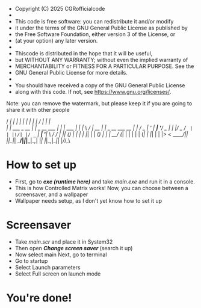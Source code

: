 * Copyright (C) 2025 CGRofficialcode
 *
 * This code is free software: you can redistribute it and/or modify
 * it under the terms of the GNU General Public License as published by
 * the Free Software Foundation, either version 3 of the License, or
 * (at your option) any later version.
 *
 * Thiscode is distributed in the hope that it will be useful,
 * but WITHOUT ANY WARRANTY; without even the implied warranty of
 * MERCHANTABILITY or FITNESS FOR A PARTICULAR PURPOSE.  See the
 * GNU General Public License for more details.
 *
 * You should have received a copy of the GNU General Public License
 * along with this code.  If not, see <https://www.gnu.org/licenses/>.

Note: you can remove the watermark, but please keep it if you are going to share it with other people

  / ____|          | |           | | |        | | |  \/  |     | |          
 | |     ___  _ __ | |_ _ __ ___ | | | ___  __| | | \  / | __ _| |_ _ __ ___  __
 | |    / _ \| '_ \| __| '__/ _ \| | |/ _ \/ _` | | |\/| |/ _` | __| '__| \ \/ /
 | |___| (_) | | | | |_| | | (_) | | |  __/ (_| | | |  | | (_| | |_| |  | |>  < 
  \_____\___/|_| |_|\__|_|  \___/|_|_|\___|\__,_| |_|  |_|\__,_|\__|_|  |_/_/\_\

# How to set up
* First, go to ***exe (runtime here)*** and take *main.exe* and run it in a console.
* This is how Controlled Matrix works!
Now, you can choose between a screensaver, and a wallpaper
* Wallpaper needs setup, as I don't yet know how to set it up

# Screensaver
* Take *main.scr* and place it in System32
* Then open ***Change screen saver*** (search it up) 
* Now select main
Next, go to terminal
* Go to startup
* Select Launch parameters
* Select Full screen on launch mode 

# You're done!